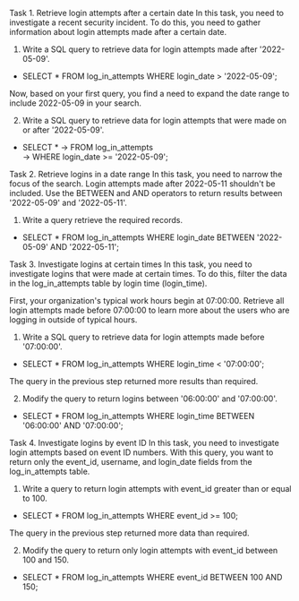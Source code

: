 Task 1. Retrieve login attempts after a certain date
In this task, you need to investigate a recent security incident. To do this, you need to gather information about login attempts made after a certain date.

1. Write a SQL query to retrieve data for login attempts made after '2022-05-09'.
- SELECT *
FROM log_in_attempts
WHERE login_date > '2022-05-09';

Now, based on your first query, you find a need to expand the date range to include 2022-05-09 in your search.

2. Write a SQL query to retrieve data for login attempts that were made on or after '2022-05-09'.
- SELECT *
    -> FROM log_in_attempts       
    -> WHERE login_date >= '2022-05-09';

Task 2. Retrieve logins in a date range
In this task, you need to narrow the focus of the search. Login attempts made after 2022-05-11 shouldn't be included. Use the BETWEEN and AND operators to return results between '2022-05-09' and '2022-05-11'.

1. Write a query retrieve the required records.
- SELECT *
FROM log_in_attempts
WHERE login_date BETWEEN '2022-05-09' AND '2022-05-11';

Task 3. Investigate logins at certain times
In this task, you need to investigate logins that were made at certain times. To do this, filter the data in the log_in_attempts table by login time (login_time).

First, your organization's typical work hours begin at 07:00:00. Retrieve all login attempts made before 07:00:00 to learn more about the users who are logging in outside of typical hours.

1. Write a SQL query to retrieve data for login attempts made before '07:00:00'.
- SELECT *
FROM log_in_attempts
WHERE login_time < '07:00:00';

The query in the previous step returned more results than required.

2. Modify the query to return logins between '06:00:00' and '07:00:00'.
- SELECT *
FROM log_in_attempts
WHERE login_time BETWEEN '06:00:00' AND '07:00:00';


Task 4. Investigate logins by event ID
In this task, you need to investigate login attempts based on event ID numbers. With this query, you want to return only the event_id, username, and login_date fields from the log_in_attempts table.

1. Write a query to return login attempts with event_id greater than or equal to 100.
- SELECT *
FROM log_in_attempts
WHERE event_id >= 100;

The query in the previous step returned more data than required.

2. Modify the query to return only login attempts with event_id between 100 and 150.
- SELECT *
FROM log_in_attempts
WHERE event_id BETWEEN 100 AND 150;
